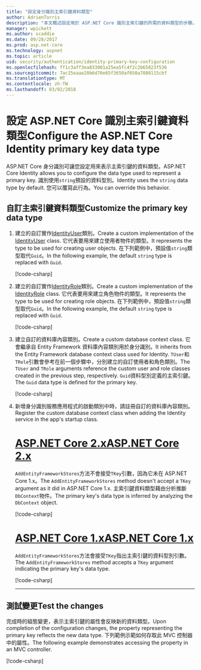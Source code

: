 ```yaml
---
title: "設定身分識別主索引鍵資料類型"
author: AdrienTorris
description: "本文概述設定用於 ASP.NET Core 識別主索引鍵的所需的資料類型的步驟。"
manager: wpickett
ms.author: scaddie
ms.date: 09/28/2017
ms.prod: asp.net-core
ms.technology: aspnet
ms.topic: article
uid: security/authentication/identity-primary-key-configuration
ms.openlocfilehash: ff1c3aff3ea833081a25ea5fc4f2c2b65823f536
ms.sourcegitcommit: 7ac15eaae20b6d70e65f3650af050a7880115cbf
ms.translationtype: MT
ms.contentlocale: zh-TW
ms.lasthandoff: 03/02/2018
---
```

# <a name="configure-the-aspnet-core-identity-primary-key-data-type"></a><span data-ttu-id="6fa7f-103">設定 ASP.NET Core 識別主索引鍵資料類型</span><span class="sxs-lookup"><span data-stu-id="6fa7f-103">Configure the ASP.NET Core Identity primary key data type</span></span>

<span data-ttu-id="6fa7f-104">ASP.NET Core 身分識別可讓您設定用來表示主索引鍵的資料類型。</span><span class="sxs-lookup"><span data-stu-id="6fa7f-104">ASP.NET Core Identity allows you to configure the data type used to represent a primary key.</span></span> <span data-ttu-id="6fa7f-105">識別使用`string`預設的資料型別。</span><span class="sxs-lookup"><span data-stu-id="6fa7f-105">Identity uses the `string` data type by default.</span></span> <span data-ttu-id="6fa7f-106">您可以覆寫此行為。</span><span class="sxs-lookup"><span data-stu-id="6fa7f-106">You can override this behavior.</span></span>

## <a name="customize-the-primary-key-data-type"></a><span data-ttu-id="6fa7f-107">自訂主索引鍵資料類型</span><span class="sxs-lookup"><span data-stu-id="6fa7f-107">Customize the primary key data type</span></span>

1. <span data-ttu-id="6fa7f-108">建立的自訂實作[IdentityUser](https://docs.microsoft.com/aspnet/core/api/microsoft.aspnetcore.identity.entityframeworkcore.identityuser-1)類別。</span><span class="sxs-lookup"><span data-stu-id="6fa7f-108">Create a custom implementation of the [IdentityUser](https://docs.microsoft.com/aspnet/core/api/microsoft.aspnetcore.identity.entityframeworkcore.identityuser-1) class.</span></span> <span data-ttu-id="6fa7f-109">它代表要用來建立使用者物件的類型。</span><span class="sxs-lookup"><span data-stu-id="6fa7f-109">It represents the type to be used for creating user objects.</span></span> <span data-ttu-id="6fa7f-110">在下列範例中，預設值`string`類型取代`Guid`。</span><span class="sxs-lookup"><span data-stu-id="6fa7f-110">In the following example, the default `string` type is replaced with `Guid`.</span></span>

    [!code-csharp[](identity/sample/src/ASPNET-IdentityDemo-PrimaryKeysConfig/Models/ApplicationUser.cs?highlight=4&range=7-13)]

1. <span data-ttu-id="6fa7f-111">建立的自訂實作[IdentityRole](https://docs.microsoft.com/aspnet/core/api/microsoft.aspnetcore.identity.entityframeworkcore.identityrole-1)類別。</span><span class="sxs-lookup"><span data-stu-id="6fa7f-111">Create a custom implementation of the [IdentityRole](https://docs.microsoft.com/aspnet/core/api/microsoft.aspnetcore.identity.entityframeworkcore.identityrole-1) class.</span></span> <span data-ttu-id="6fa7f-112">它代表要用來建立角色物件的類型。</span><span class="sxs-lookup"><span data-stu-id="6fa7f-112">It represents the type to be used for creating role objects.</span></span> <span data-ttu-id="6fa7f-113">在下列範例中，預設值`string`類型取代`Guid`。</span><span class="sxs-lookup"><span data-stu-id="6fa7f-113">In the following example, the default `string` type is replaced with `Guid`.</span></span>
    
    [!code-csharp[](identity/sample/src/ASPNET-IdentityDemo-PrimaryKeysConfig/Models/ApplicationRole.cs?highlight=3&range=7-12)]
    
1. <span data-ttu-id="6fa7f-114">建立自訂的資料庫內容類別。</span><span class="sxs-lookup"><span data-stu-id="6fa7f-114">Create a custom database context class.</span></span> <span data-ttu-id="6fa7f-115">它會繼承自 Entity Framework 資料庫內容類別用於身分識別。</span><span class="sxs-lookup"><span data-stu-id="6fa7f-115">It inherits from the Entity Framework database context class used for Identity.</span></span> <span data-ttu-id="6fa7f-116">`TUser`和`TRole`引數會參考在前一個步驟中，分別建立的自訂使用者和角色類別。</span><span class="sxs-lookup"><span data-stu-id="6fa7f-116">The `TUser` and `TRole` arguments reference the custom user and role classes created in the previous step, respectively.</span></span> <span data-ttu-id="6fa7f-117">`Guid`資料型別定義的主索引鍵。</span><span class="sxs-lookup"><span data-stu-id="6fa7f-117">The `Guid` data type is defined for the primary key.</span></span>

    [!code-csharp[](identity/sample/src/ASPNET-IdentityDemo-PrimaryKeysConfig/Data/ApplicationDbContext.cs?highlight=3&range=9-26)]
    
1. <span data-ttu-id="6fa7f-118">新增身分識別服務應用程式的啟動類別中時，請註冊自訂的資料庫內容類別。</span><span class="sxs-lookup"><span data-stu-id="6fa7f-118">Register the custom database context class when adding the Identity service in the app's startup class.</span></span>

    # <a name="aspnet-core-2xtabaspnetcore2x"></a>[<span data-ttu-id="6fa7f-119">ASP.NET Core 2.x</span><span class="sxs-lookup"><span data-stu-id="6fa7f-119">ASP.NET Core 2.x</span></span>](#tab/aspnetcore2x)
    
    <span data-ttu-id="6fa7f-120">`AddEntityFrameworkStores`方法不會接受`TKey`引數，因為它未在 ASP.NET Core 1.x。</span><span class="sxs-lookup"><span data-stu-id="6fa7f-120">The `AddEntityFrameworkStores` method doesn't accept a `TKey` argument as it did in ASP.NET Core 1.x.</span></span> <span data-ttu-id="6fa7f-121">主索引鍵資料類型藉由分析推斷`DbContext`物件。</span><span class="sxs-lookup"><span data-stu-id="6fa7f-121">The primary key's data type is inferred by analyzing the `DbContext` object.</span></span>
    
    [!code-csharp[](identity/sample/src/ASPNETv2-IdentityDemo-PrimaryKeysConfig/Startup.cs?highlight=6-8&range=25-37)]
    
    # <a name="aspnet-core-1xtabaspnetcore1x"></a>[<span data-ttu-id="6fa7f-122">ASP.NET Core 1.x</span><span class="sxs-lookup"><span data-stu-id="6fa7f-122">ASP.NET Core 1.x</span></span>](#tab/aspnetcore1x)
    
    <span data-ttu-id="6fa7f-123">`AddEntityFrameworkStores`方法會接受`TKey`指出主索引鍵的資料型別引數。</span><span class="sxs-lookup"><span data-stu-id="6fa7f-123">The `AddEntityFrameworkStores` method accepts a `TKey` argument indicating the primary key's data type.</span></span>
    
    [!code-csharp[](identity/sample/src/ASPNET-IdentityDemo-PrimaryKeysConfig/Startup.cs?highlight=9-11&range=39-55)]
    
    ---

## <a name="test-the-changes"></a><span data-ttu-id="6fa7f-124">測試變更</span><span class="sxs-lookup"><span data-stu-id="6fa7f-124">Test the changes</span></span>

<span data-ttu-id="6fa7f-125">完成時的組態變更，表示主索引鍵的屬性會反映新的資料類型。</span><span class="sxs-lookup"><span data-stu-id="6fa7f-125">Upon completion of the configuration changes, the property representing the primary key reflects the new data type.</span></span> <span data-ttu-id="6fa7f-126">下列範例示範如何存取此 MVC 控制器中的屬性。</span><span class="sxs-lookup"><span data-stu-id="6fa7f-126">The following example demonstrates accessing the property in an MVC controller.</span></span>

[!code-csharp[](identity/sample/src/ASPNET-IdentityDemo-PrimaryKeysConfig/Controllers/AccountController.cs?name=snippet_GetCurrentUserId&highlight=6)]
